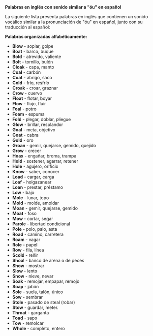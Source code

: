 

**Palabras en inglés con sonido similar a "óu" en español**

La siguiente lista presenta palabras en inglés que contienen un sonido vocálico similar a la pronunciación de "óu" en español, junto con su traducción al español:

**Palabras organizadas alfabéticamente:**

*   **Blow** - soplar, golpe
*   **Boat** - barco, buque
*   **Bold** - atrevido, valiente
*   **Bolt** - tornillo, bulón
*   **Cloak** - capa, manto
*   **Coal** - carbón
*   **Coat** - abrigo, saco
*   **Cold** - frío, resfrío
*   **Croak** - croar, graznar
*   **Crow** - cuervo
*   **Float** - flotar, boyar
*   **Flow** - flujo, fluir
*   **Foal** - potro
*   **Foam** - espuma
*   **Fold** - plegar, doblar, pliegue
*   **Glow** - brillar, resplandor
*   **Goal** - meta, objetivo
*   **Goat** - cabra
*   **Gold** - oro
*   **Groan** - gemir, quejarse, gemido, quejido
*   **Grow** - crecer
*   **Hoax** - engañar, broma, trampa
*   **Hold** - sostener, agarrar, retener
*   **Hole** - agujero, orificio
*   **Know** - saber, conocer
*   **Load** - cargar, carga
*   **Loaf** - holgazanear
*   **Loan** - prestar, préstamo
*   **Low** - bajo
*   **Mole** - lunar, topo
*   **Mold** - molde, amoldar
*   **Moan** - gemir, quejarse, gemido
*   **Moat** - foso
*   **Mow** - cortar, segar
*   **Parole** - libertad condicional
*   **Pole** - polo, palo, asta
*   **Road** - camino, carretera
*   **Roam** - vagar
*   **Role** - papel
*   **Row** - fila, línea
*   **Scold** - reñir
*   **Shoal** - banco de arena o de peces
*   **Show** - mostrar
*   **Slow** - lento
*   **Snow** - nieve, nevar
*   **Soak** - remojar, empapar, remojo
*   **Soap** - jabón
*   **Sole** - suela, talón, único
*   **Sow** - sembrar
*   **Stole** - pasado de steal (robar)
*   **Stow** - guardar, meter.
*   **Throat** - garganta
*   **Toad** - sapo
*   **Tow** - remolcar
*   **Whole** - completo, entero

